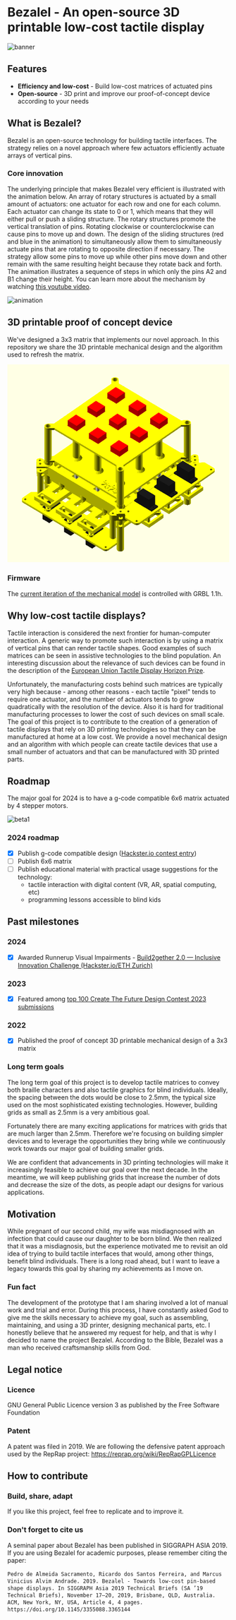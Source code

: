 # Bezalel - An open-source 3D printable low-cost tactile display
![banner](https://github.com/pedrosacramento/bezalel/assets/4267545/e9b6caae-70ff-406a-a193-aded1cbd300d)

## Features
* **Efficiency and low-cost** - Build low-cost matrices of actuated pins
* **Open-source** - 3D print and improve our proof-of-concept device according to your needs

## What is Bezalel?
Bezalel is an open-source technology for building tactile interfaces. The strategy relies on a novel approach where few actuators efficiently actuate arrays of vertical pins.

### Core innovation
The underlying principle that makes Bezalel very efficient is illustrated with the animation below.
An array of rotary structures is actuated by a small amount of actuators: one actuator for each row and one for each column.
Each actuator can change its state to 0 or 1, which means that they will either pull or push a sliding structure.
The rotary structures promote the vertical translation of pins. Rotating clockwise or counterclockwise can cause pins to move up and down.
The design of the sliding structures (red and blue in the animation) to simultaneously allow them to simultaneously actuate pins that are rotating to opposite direction if necessary.
The strategy allow some pins to move up while other pins move down and other remain with the same resulting height because they rotate back and forth.
The animation illustrates a sequence of steps in which only the pins A2 and B1 change their height.
You can learn more about the mechanism by watching [this youtube video](https://www.youtube.com/watch?v=fyhcJz_-Ox4).

![animation](https://github.com/pedrosacramento/bezalel/assets/4267545/dae95074-8e82-44ec-aaa2-dcfd4ef71c3e)

## 3D printable proof of concept device
We've designed a 3x3 matrix that implements our novel approach. In this repository we share the 3D printable mechanical design and the algorithm used to refresh the matrix.

![Animated 3x3 model](animated-model.gif)

### Firmware
The [current iteration of the mechanical model](https://www.youtube.com/shorts/GXPK05_UD4o) is controlled with GRBL 1.1h.

## Why low-cost tactile displays?
Tactile interaction is considered the next frontier for human-computer interaction. A generic way to promote such interaction is by using a matrix of vertical pins that can render tactile shapes. Good examples of such matrices can be seen in assistive technologies to the blind population. An interesting discussion about the relevance of such devices can be found in the description of the [European Union Tactile Display Horizon Prize](https://research-and-innovation.ec.europa.eu/funding/funding-opportunities/prizes/horizon-prizes/tactile-display_en). 

Unfortunately, the manufacturing costs behind such matrices are typically very high because - among other reasons - each tactile "pixel" tends to require one actuator, and the number of actuators tends to grow quadratically with the resolution of the device. Also it is hard for traditional manufacturing processes to lower the cost of such devices on small scale. The goal of this project is to contribute to the creation of a generation of tactile displays that rely on 3D printing technologies so that they can be manufactured at home at a low cost. We provide a novel mechanical design and an algorithm with which people can create tactile devices that use a small number of actuators and that can be manufactured with 3D printed parts.

## Roadmap
The major goal for 2024 is to have a g-code compatible 6x6 matrix actuated by 4 stepper motors.

![beta1](https://github.com/pedrosacramento/bezalel/assets/4267545/2b79980d-2b33-424f-9c72-49d7d978a55e)

### 2024 roadmap
- [x] Publish g-code compatible design ([Hackster.io contest entry](https://www.hackster.io/pedrosacramento/bezalel-open-source-3d-printable-tactile-display-5aa8e6))
- [ ] Publish 6x6 matrix
- [ ] Publish educational material with practical usage suggestions for the technology:
  - tactile interaction with digital content (VR, AR, spatial computing, etc)
  - programming lessons accessible to blind kids

## Past milestones

### 2024
- [x] Awarded Runnerup Visual Impairments - [Build2gether 2.0 — Inclusive Innovation Challenge (Hackster.io/ETH Zurich)](https://www.hackster.io/pedrosacramento/bezalel-open-source-3d-printable-tactile-display-5aa8e6)

### 2023
- [x] Featured among [top 100 Create The Future Design Contest 2023 submissions](https://contest.techbriefs.com/2023/top-100)

### 2022
- [x] Published the proof of concept 3D printable mechanical design of a 3x3 matrix

### Long term goals

The long term goal of this project is to develop tactile matrices to convey both braille characters and also tactile graphics for blind individuals. Ideally, the spacing between the dots would be close to 2.5mm, the typical size used on the most sophisticated existing technologies. However, building grids as small as 2.5mm is a very ambitious goal.

Fortunately there are many exciting applications for matrices with grids that are much larger than 2.5mm. Therefore we're focusing on building simpler devices and to leverage the opportunities they bring while we continuously work towards our major goal of building smaller grids.

We are confident that advancements in 3D printing technologies will make it increasingly feasible to achieve our goal over the next decade. In the meantime, we will keep publishing grids that increase the number of dots and decrease the size of the dots, as people adapt our designs for various applications. 

## Motivation
While pregnant of our second child, my wife was misdiagnosed with an infection that could cause our daughter to be born blind.
We then realized that it was a misdiagnosis, but the experience motivated me to revisit an old idea of trying to build tactile interfaces that would, among other things, benefit blind individuals.
There is a long road ahead, but I want to leave a legacy towards this goal by sharing my achievements as I move on.

### Fun fact
The development of the prototype that I am sharing involved a lot of manual work and trial and error. During this process, I have constantly asked God to give me the skills necessary to achieve my goal, such as assembling, maintaining, and using a 3D printer, designing mechanical parts, etc. I honestly believe that he answered my request for help, and that is why I decided to name the project Bezalel. According to the Bible, Bezalel was a man who received craftsmanship skills from God.

## Legal notice
### Licence
GNU General Public Licence version 3 as published by the Free Software Foundation

### Patent
A patent was filed in 2019. We are following the defensive patent approach used by the RepRap project: https://reprap.org/wiki/RepRapGPLLicence

## How to contribute

### Build, share, adapt
If you like this project, feel free to replicate and to improve it.

### Don't forget to cite us
A seminal paper about Bezalel has been published in SIGGRAPH ASIA 2019.
If you are using Bezalel for academic purposes, please remember citing the paper:

```
Pedro de Almeida Sacramento, Ricardo dos Santos Ferreira, and Marcus Vinicius Alvim Andrade. 2019. Bezalel - Towards low-cost pin-based shape displays. In SIGGRAPH Asia 2019 Technical Briefs (SA ’19 Technical Briefs), November 17–20, 2019, Brisbane, QLD, Australia. ACM, New York, NY, USA, Article 4, 4 pages. https://doi.org/10.1145/3355088.3365144
```
